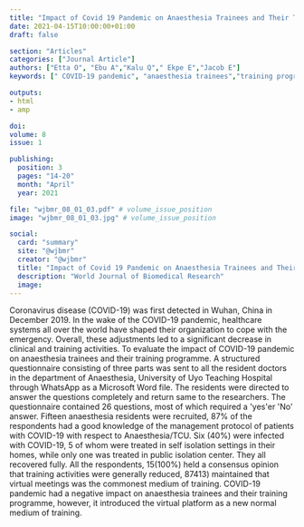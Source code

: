 ```yaml
---
title: "Impact of Covid 19 Pandemic on Anaesthesia Trainees and Their Training in a Teaching Hospital in Nigeria"
date: 2021-04-15T10:00:00+01:00
draft: false

section: "Articles"
categories: ["Journal Article"]
authors: ["Etta O", "Ebu A","Kalu Q"," Ekpe E","Jacob E"]
keywords: [" COVID-19 pandemic", "anaesthesia trainees","training programme"]

outputs: 
- html
- amp

doi:
volume: 8
issue: 1

publishing:
  position: 3
  pages: "14-20"
  month: "April"
  year: 2021

file: "wjbmr_08_01_03.pdf" # volume_issue_position
image: "wjbmr_08_01_03.jpg" # volume_issue_position

social:
  card: "summary"
  site: "@wjbmr"
  creator: "@wjbmr"
  title: "Impact of Covid 19 Pandemic on Anaesthesia Trainees and Their Training in a Teaching Hospital in Nigeria"
  description: "World Journal of Biomedical Research"
  image:
---
```

Coronavirus disease (COVID-19) was first detected in Wuhan, China in December 2019. In the wake of the COVID-19 pandemic, healthcare systems all over the world have shaped their organization to cope with the emergency. Overall, these adjustments led to a significant decrease in clinical and training activities. To evaluate the impact of COVID-19 pandemic on anaesthesia trainees and their training programme. A structured questionnaire consisting of three parts was sent to all the resident doctors in the department of Anaesthesia, University of Uyo Teaching Hospital through WhatsApp as a Microsoft Word file. The residents were directed to answer the questions completely and return same to the researchers. The questionnaire contained 26 questions, most of which required a 'yes'er 'No' answer. Fifteen anaesthesia residents were recruited, 87% of the respondents had a good knowledge of the management protocol of patients with COVID-19 with respect to Anaesthesia/TCU. Six (40%) were infected with COVID-19, 5 of whom were treated in self isolation settings in their homes, while only one was treated in public isolation center. They all recovered fully. All the respondents, 15(100%) held a consensus opinion that training activities were generally reduced, 87413) maintained that virtual meetings was the commonest medium of training. COVID-19 pandemic had a negative impact on anaesthesia trainees and their training programme, however, it introduced the virtual platform as a new normal medium of training.
